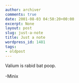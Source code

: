 ```yaml
---
author: archiver
comments: true
date: 2001-08-03 04:50:20+00:00
excerpt: None
layout: post
slug: just-a-note
title: Just a note
wordpress_id: 1481
tags:
- oldpost
---
```


Valium is rabid bat poop.<br /><br />-Minix